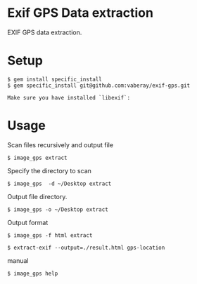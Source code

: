 # Exif GPS Data extraction

EXIF GPS data extraction.

# Setup

    $ gem install specific_install
    $ gem specific_install git@github.com:vaberay/exif-gps.git

    Make sure you have installed `libexif`: 

# Usage

  Scan files recursively and output file

    $ image_gps extract

  Specify the directory to scan

    $ image_gps  -d ~/Desktop extract

  Output file directory.

    $ image_gps -o ~/Desktop extract

  Output format

    $ image_gps -f html extract

    $ extract-exif --output=./result.html gps-location

  manual

    $ image_gps help